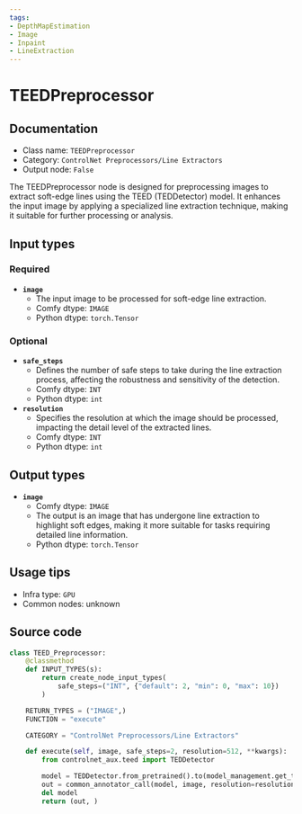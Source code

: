 ```yaml
---
tags:
- DepthMapEstimation
- Image
- Inpaint
- LineExtraction
---
```


# TEEDPreprocessor
## Documentation
- Class name: `TEEDPreprocessor`
- Category: `ControlNet Preprocessors/Line Extractors`
- Output node: `False`

The TEEDPreprocessor node is designed for preprocessing images to extract soft-edge lines using the TEED (TEDDetector) model. It enhances the input image by applying a specialized line extraction technique, making it suitable for further processing or analysis.
## Input types
### Required
- **`image`**
    - The input image to be processed for soft-edge line extraction.
    - Comfy dtype: `IMAGE`
    - Python dtype: `torch.Tensor`
### Optional
- **`safe_steps`**
    - Defines the number of safe steps to take during the line extraction process, affecting the robustness and sensitivity of the detection.
    - Comfy dtype: `INT`
    - Python dtype: `int`
- **`resolution`**
    - Specifies the resolution at which the image should be processed, impacting the detail level of the extracted lines.
    - Comfy dtype: `INT`
    - Python dtype: `int`
## Output types
- **`image`**
    - Comfy dtype: `IMAGE`
    - The output is an image that has undergone line extraction to highlight soft edges, making it more suitable for tasks requiring detailed line information.
    - Python dtype: `torch.Tensor`
## Usage tips
- Infra type: `GPU`
- Common nodes: unknown


## Source code
```python
class TEED_Preprocessor:
    @classmethod
    def INPUT_TYPES(s):
        return create_node_input_types(
            safe_steps=("INT", {"default": 2, "min": 0, "max": 10})
        )

    RETURN_TYPES = ("IMAGE",)
    FUNCTION = "execute"

    CATEGORY = "ControlNet Preprocessors/Line Extractors"

    def execute(self, image, safe_steps=2, resolution=512, **kwargs):
        from controlnet_aux.teed import TEDDetector

        model = TEDDetector.from_pretrained().to(model_management.get_torch_device())
        out = common_annotator_call(model, image, resolution=resolution, safe_steps=safe_steps)
        del model
        return (out, )

```
